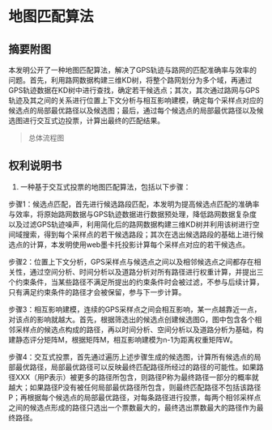 # 地图匹配算法

## 摘要附图
本发明公开了一种地图匹配算法，解决了GPS轨迹与路网的匹配准确率与效率的问题。首先，利用路网数据构建三维KD树，将整个路网划分为多个域，再通过GPS轨迹数据在KD树中进行查找，确定若干候选点；其次，其次通过路网与GPS轨迹及其之间的关系进行位置上下文分析与相互影响建模，确定每个采样点对应的候选点的局部最优路径以及候选图；最后，通过每个候选点的局部最优路径以及候选图进行交互式边投票，计算出最终的匹配结果。

> 总体流程图

## 权利说明书
1. 一种基于交互式投票的地图匹配算法，包括以下步骤：


步骤1：候选点匹配，首先进行候选路段匹配，本发明为提高候选点匹配的准确率与效率，将原始路网数据与GPS轨迹数据进行数据预处理，降低路网数据复杂度以及过滤GPS轨迹噪声，利用简化后的路网数据构建三维KD树并利用该树进行空间域搜索，得到每个采样点的若干候选路段；其次在选出候选路段的基础上进行候选点的计算，本发明使用web墨卡托投影计算每个采样点对应的若干候选点。


步骤2：位置上下文分析，GPS采样点与候选点之间以及相邻候选点之间都存在相关性，通过空间分析、时间分析以及道路分析对所有路径进行权重计算，并提出三个约束条件，当某些路径不满足所提出的约束条件时会被过滤，不参与后续计算，只有满足约束条件的路径才会被保留，参与下一步计算。


步骤3：相互影响建模，连续的GPS采样点之间会相互影响，某一点越靠近一点，对该点的影响就越大。首先，根据筛选出的候选点创建候选图G，图中包含各个相邻采样点的候选点构成的路径，再以时间分析、空间分析以及道路分析为基础，构建静态评分矩阵M，根据矩阵M，相互影响建模为n-1为距离权重矩阵W。


步骤4：交互式投票，首先通过遍历上述步骤生成的候选图，计算所有候选点的局部最优路径，局部最优路径可以反映最终匹配路径所经过的路径的可能性。如果路径XXX（用P表示）被更多的路径所包含，则路径P称为最终路径一部分的概率就越大；如果路径P没有被任何局部最优路径所包含，则最终匹配路径不包括该路径P；再根据每个候选点的局部最优路径，对每条路径进行投票，每两个相邻采样点之间的候选点形成的路径只选出一个票数最大的，最终选出票数最大的路径作为最终路径。



